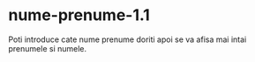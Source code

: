 # nume-prenume-1.1
Poti introduce cate nume prenume doriti  apoi se va afisa mai intai prenumele si numele.
